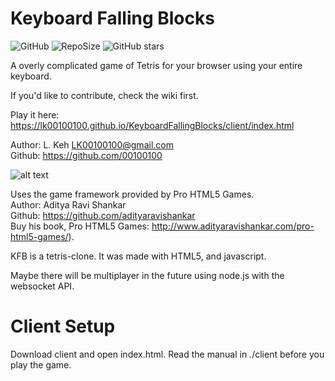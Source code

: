 # Keyboard Falling Blocks
![GitHub](https://img.shields.io/github/license/LK00100100/KeyboardFallingBlocks.svg)
![RepoSize](https://img.shields.io/github/repo-size/LK00100100/KeyboardFallingBlocks.svg)
![GitHub stars](https://img.shields.io/github/stars/LK00100100/KeyboardFallingBlocks.svg?style=social)

A overly complicated game of Tetris for your browser using your entire keyboard.

If you'd like to contribute, check the wiki first.

Play it here:
https://lk00100100.github.io/KeyboardFallingBlocks/client/index.html

Author: L. Keh LK00100100@gmail.com<br />
Github: https://github.com/00100100

![alt text](https://lk00100100.github.io/KeyboardFallingBlocks/client/demo.gif "Demo")

Uses the game framework provided by Pro HTML5 Games.<br />
Author: Aditya Ravi Shankar<br />
Github: https://github.com/adityaravishankar<br />
Buy his book, Pro HTML5 Games: http://www.adityaravishankar.com/pro-html5-games/).<br />

KFB is a tetris-clone. It was made with HTML5, and javascript.

Maybe there will be multiplayer in the future using node.js with the websocket API.

# Client Setup
Download client and open index.html.
Read the manual in ./client before you play the game.
